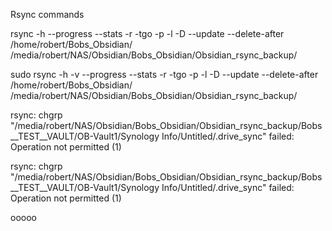 Rsync commands

rsync -h --progress --stats -r -tgo -p -l -D --update --delete-after /home/robert/Bobs_Obsidian/ /media/robert/NAS/Obsidian/Bobs_Obsidian/Obsidian_rsync_backup/


sudo rsync -h -v --progress --stats -r -tgo -p -l -D --update --delete-after /home/robert/Bobs_Obsidian/ /media/robert/NAS/Obsidian/Bobs_Obsidian/Obsidian_rsync_backup/


rsync: chgrp "/media/robert/NAS/Obsidian/Bobs_Obsidian/Obsidian_rsync_backup/Bobs__TEST__VAULT/OB-Vault1/Synology Info/Untitled/.drive_sync" failed: Operation not permitted (1)

rsync: chgrp "/media/robert/NAS/Obsidian/Bobs_Obsidian/Obsidian_rsync_backup/Bobs__TEST__VAULT/OB-Vault1/Synology Info/Untitled/.drive_sync" failed: Operation not permitted (1)

































ooooo